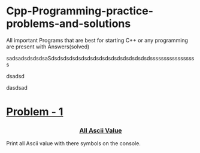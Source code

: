 # Cpp-Programming-practice-problems-and-solutions
All important Programs that are best for starting C++ or any programming are present with Answers(solved)


sadsadsdsdsdsaSdsdsdsdsdsdsdsdsdsdsdsdsdsdsdsdsdsssssssssssssssss

dsadsd

dasdsad





<a href="./All%20ASCII%20values"><h1>Problem - 1</h1></a>














<a href="./All%20ASCII%20values/All%20ASCII%20values.cpp"><h3 align="center" >All Ascii Value  </h3></a>
Print all Ascii value with there symbols on the console.


